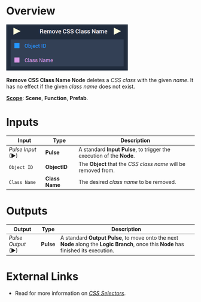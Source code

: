 # Overview

![The Remove CSS Class Name Node.](../../../.gitbook/assets/removecssclassname.png)

**Remove CSS Class Name Node** deletes a *CSS class* with the given *name*. It has no effect if the given *class name* does not exist. 

[**Scope**](../../overview.md#scopes): **Scene**, **Function**, **Prefab**.

# Inputs

|Input|Type|Description|
|---|---|---|
|*Pulse Input* (►)|**Pulse**|A standard **Input Pulse**, to trigger the execution of the **Node**.|
|`Object ID`|**ObjectID**|The **Object** that the *CSS class name* will be removed from.|
|`Class Name`|**Class Name**|The desired *class name* to be removed.|

# Outputs

|Output|Type|Description|
|---|---|---|
|*Pulse Output* (►)|**Pulse**|A standard **Output Pulse**, to move onto the next **Node** along the **Logic Branch**, once this **Node** has finished its execution.|


# External Links

* Read for more information on [*CSS Selectors*](https://en.wikipedia.org/wiki/CSS#Selector).

